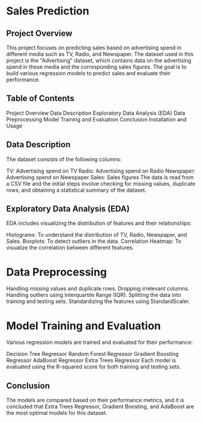 # Sales Prediction 

## Project Overview
This project focuses on predicting sales based on advertising spend in different media such as TV, Radio, and Newspaper. The dataset used in this project is the "Advertising" dataset, which contains data on the advertising spend in these media and the corresponding sales figures. The goal is to build various regression models to predict sales and evaluate their performance.

## Table of Contents
Project Overview
Data Description
Exploratory Data Analysis (EDA)
Data Preprocessing
Model Training and Evaluation
Conclusion
Installation and Usage

## Data Description
The dataset consists of the following columns:

TV: Advertising spend on TV
Radio: Advertising spend on Radio
Newspaper: Advertising spend on Newspaper
Sales: Sales figures
The data is read from a CSV file and the initial steps involve checking for missing values, duplicate rows, and obtaining a statistical summary of the dataset.

## Exploratory Data Analysis (EDA)
EDA includes visualizing the distribution of features and their relationships:

Histograms: To understand the distribution of TV, Radio, Newspaper, and Sales.
Boxplots: To detect outliers in the data.
Correlation Heatmap: To visualize the correlation between different features.

# Data Preprocessing
Handling missing values and duplicate rows.
Dropping irrelevant columns.
Handling outliers using Interquartile Range (IQR).
Splitting the data into training and testing sets.
Standardizing the features using StandardScaler.

# Model Training and Evaluation
Various regression models are trained and evaluated for their performance:

Decision Tree Regressor
Random Forest Regressor
Gradient Boosting Regressor
AdaBoost Regressor
Extra Trees Regressor
Each model is evaluated using the R-squared score for both training and testing sets.

## Conclusion
The models are compared based on their performance metrics, and it is concluded that Extra Trees Regressor, Gradient Boosting, and AdaBoost are the most optimal models for this dataset.
